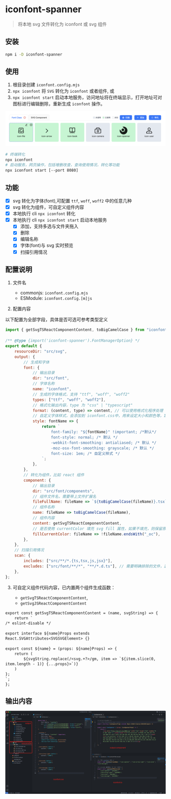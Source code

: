 # iconfont-spanner

> 将本地 svg 文件转化为 iconfont 或 svg 组件

## 安装

```sh
npm i -D iconfont-spanner
```

## 使用

1. 根目录创建 `iconfont.config.mjs`
2. `npx iconfont` 将 `SVG` 转化为 `iconfont` 或者组件, 或
3. `npx iconfont start` 启动本地服务，访问地址将在终端显示，打开地址可对图标进行编辑删除，重新生成 `iconfont` 操作。

![alt text](spanner.png)

```sh
# 终端转化
npx iconfont
# 启动服务，网页操作，包括增删改查，查询使用情况，转化等功能
npx iconfont start [--port 8080]
```

## 功能

-   [x] svg 转化为字体(font),可配置 `ttf`, `woff`, `woff2` 中的任意几种
-   [x] svg 转化为组件，可自定义组件内容
-   [x] 本地执行 cli `npx iconfont` 转化
-   [x] 本地执行 cli `npx iconfont start` 启动本地服务
    -   [x] 添加，支持多选与文件夹拖入
    -   [x] 删除
    -   [x] 编辑名称
    -   [x] 字体(font)与 svg 实时预览
    -   [x] 扫描引用情况

## 配置说明

1. 文件名

    - commonjs: `iconfont.config.mjs`
    - ESModule: `iconfont.config.[m]js`

2. 配置内容

以下配置为全部字段，具体是否可选可参考类型定义

```javascript
import { getSvgTSReactComponentContent, toBigCamelCase } from "iconfont-spanner";

/** @type {import('iconfont-spanner').FontManagerOption} */
export default {
    resourceDir: "src/svg",
    output: {
        // 生成和字体
        font: {
            // 输出目录
            dir: "src/font",
            // 字体名称
            name: "iconfont",
            // 生成的字体格式，支持 "ttf", "woff", "woff2"
            types: ["ttf", "woff", "woff2"],
            // 格式化输出内容，type 为 "css" | "typescript"
            format: (content, type) => content, // 可以使用格式化程序处理 content
            // 自定义字体样式，会添加到 iconfont.css中，用来设定大小和颜色等，1em为继承父级的font-size
            style: fontName => {
                return `
                    font-family: "${fontName}" !important; /*默认*/
                    font-style: normal; /* 默认 */
                    -webkit-font-smoothing: antialiased; /* 默认 */
                    -moz-osx-font-smoothing: grayscale; /* 默认 */
                    font-size: 1em; /* 自定义样式 */
                `;
            },
        },
        // 转化为组件，比如 react 组件
        component: {
            // 输出目录
            dir: "src/font/components",
            // 组件文件名，需要带上文件扩展名
            fileFullName: fileName => `${toBigCamelCase(fileName)}.tsx`,
            // 组件名称
            name: fileName => toBigCamelCase(fileName),
            // 组件内容
            content: getSvgTSReactComponentContent,
            // 是否使用 currentColor 填充 svg fill 属性，如果不填充，则保留原色，可以用来实现彩色图标
            fillCurrentColor: fileName => !fileName.endsWith("_oc"),
        },
    },
    // 扫描引用情况
    scan: {
        includes: ["src/**/*.{ts,tsx,js,jsx}"],
        excludes: ["src/font/**/*", "**/*.d.ts"], // 需要明确排除的文件，这会影响到扫描结果
    },
};
```

3. 可自定义组件代码内容，已内置两个组件生成函数：

    - `getSvgTSReactComponentContent`,
    - `getSvgJSReactComponentContent`

```tsx
export const getSvgTSReactComponentContent = (name, svgString) => {
    return `
/* eslint-disable */

export interface ${name}Props extends React.SVGAttributes<SVGSVGElement> {}

export const ${name} = (props: ${name}Props) => {
    return (
        ${svgString.replace(/<svg.+?>/gm, item => `${item.slice(0, item.length - 1)} {...props}>`)}
    )
};
`;
};
```

## 输出内容

![alt text](output.jpg)
